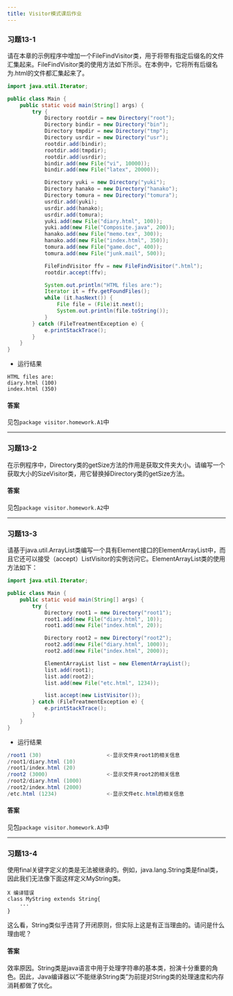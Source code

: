 ```yaml
---
title: Visitor模式课后作业
---
```


### 习题13-1

请在本章的示例程序中增加一个FileFindVisitor类，用于将带有指定后缀名的文件汇集起来。FileFindVisitor类的使用方法如下所示。在本例中，它将所有后缀名为.html的文件都汇集起来了。

```java
import java.util.Iterator;

public class Main {
    public static void main(String[] args) {
        try {
            Directory rootdir = new Directory("root");
            Directory bindir = new Directory("bin");
            Directory tmpdir = new Directory("tmp");
            Directory usrdir = new Directory("usr");
            rootdir.add(bindir);
            rootdir.add(tmpdir);
            rootdir.add(usrdir);
            bindir.add(new File("vi", 10000));
            bindir.add(new File("latex", 20000));

            Directory yuki = new Directory("yuki");
            Directory hanako = new Directory("hanako");
            Directory tomura = new Directory("tomura");
            usrdir.add(yuki);
            usrdir.add(hanako);
            usrdir.add(tomura);
            yuki.add(new File("diary.html", 100));
            yuki.add(new File("Composite.java", 200));
            hanako.add(new File("memo.tex", 300));
            hanako.add(new File("index.html", 350));
            tomura.add(new File("game.doc", 400));
            tomura.add(new File("junk.mail", 500));

            FileFindVisitor ffv = new FileFindVisitor(".html");     
            rootdir.accept(ffv);                                    

            System.out.println("HTML files are:");
            Iterator it = ffv.getFoundFiles();                      
            while (it.hasNext()) {                                  
                File file = (File)it.next();                        
                System.out.println(file.toString());
            }                                                       
        } catch (FileTreatmentException e) {
            e.printStackTrace();
        }
    }
}
```

- 运行结果

```
HTML files are:
diary.html (100)
index.html (350)
```

#### 答案

见包`package visitor.homework.A1`中

---

### 习题13-2

在示例程序中，Directory类的getSize方法的作用是获取文件夹大小。请编写一个获取大小的SizeVisitor类，用它替换掉Directory类的getSize方法。

#### 答案

见包`package visitor.homework.A2`中

---

### 习题13-3

请基于java.util.ArrayList类编写一个具有Element接口的ElementArrayList中，而且它还可以接受（accept）ListVisitor的实例访问它。ElementArrayList类的使用方法如下：

```java
import java.util.Iterator;

public class Main {
    public static void main(String[] args) {
        try {
            Directory root1 = new Directory("root1");
            root1.add(new File("diary.html", 10));
            root1.add(new File("index.html", 20));

            Directory root2 = new Directory("root2");
            root2.add(new File("diary.html", 1000));
            root2.add(new File("index.html", 2000));

            ElementArrayList list = new ElementArrayList();
            list.add(root1);
            list.add(root2);
            list.add(new File("etc.html", 1234));

            list.accept(new ListVisitor());
        } catch (FileTreatmentException e) {
            e.printStackTrace();
        }
    }
}
```

- 运行结果

```java
/root1 (30)						<-显示文件夹root1的相关信息
/root1/diary.html (10)
/root1/index.html (20)
/root2 (3000)					<-显示文件夹root2的相关信息
/root2/diary.html (1000)
/root2/index.html (2000)
/etc.html (1234)				<-显示文件etc.html的相关信息
```

#### 答案

见包`package visitor.homework.A3`中

---

### 习题13-4

使用final关键字定义的类是无法被继承的。例如，java.lang.String类是final类，因此我们无法像下面这样定义MyString类。

```
X 编译错误
class MyString extends String{
	···
}
```

这么看，String类似乎违背了开闭原则，但实际上这是有正当理由的。请问是什么理由呢？

#### 答案

效率原因。String类是java语言中用于处理字符串的基本类，扮演十分重要的角色。因此，Java编译器以“不能继承String类”为前提对String类的处理速度和内存消耗都做了优化。
